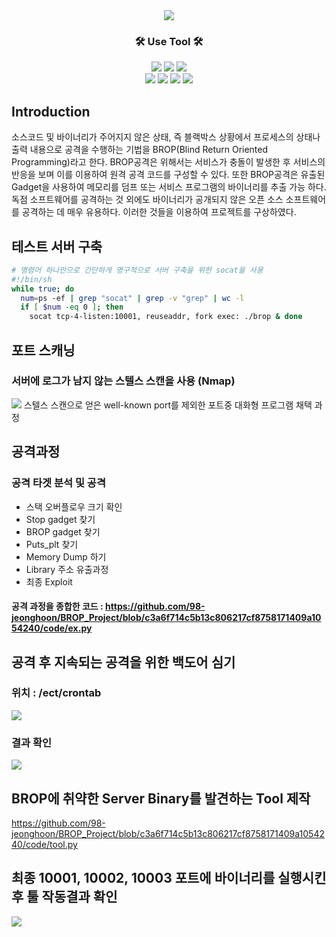 <div align=center>
  <img src="https://capsule-render.vercel.app/api?type=soft&color=gradient&height=300&section=header&text=RCE%20POST%20EXPLOIT%20(in%20blackbox%20situation)&fontSize=40">
</div>

<div align=center>
	<h3>🛠️ Use Tool 🛠️</h3>
</div>

<div align="center">
	<img src="https://img.shields.io/badge/Python-3776AB?style=flat&logo=Python&logoColor=white" />
	<img src="https://img.shields.io/badge/Socket-010101?style=flat&logo=Socket.io&logoColor=white" />
	<img src="https://img.shields.io/badge/Shell Script-008CDD?style=flat&logo=Stripe&logoColor=white" />	
	<br>
	<img src="https://img.shields.io/badge/nmap-19A974?style=flat&logoColor=white" />
  <img src="https://img.shields.io/badge/gdb_peda-C70D2C?style=flat&logoColor=white" />
  <img src="https://img.shields.io/badge/radare-FF00A0?style=flat&logoColor=white" />
  <img src="https://img.shields.io/badge/Linux-FCC624?style=flat&logo=Linux&logoColor=white" />
	<br>
</div>

## Introduction
소스코드 및 바이너리가 주어지지 않은 상태, 즉 블랙박스 상황에서 프로세스의 상태나 출력 내용으로 공격을 수행하는 기법을 BROP(Blind Return Oriented Programming)라고 한다. 
BROP공격은 위해서는 서비스가 충돌이 발생한 후 서비스의 반응을 보며 이를 이용하여 원격 공격 코드를 구성할 수 있다. 
또한 BROP공격은 유출된 Gadget을 사용하여 메모리를 덤프 또는 서비스 프로그램의 바이너리를 추출 가능 하다. 
독점 소프트웨어를 공격하는 것 외에도 바이너리가 공개되지 않은 오픈 소스 소프트웨어를 공격하는 데 매우 유용하다. 이러한 것들을 이용하여 프로젝트를 구상하였다.

## 테스트 서버 구축
```sh
# 명령어 하나만으로 간단하게 영구적으로 서버 구축을 위한 socat을 사용
#!/bin/sh
while true; do
  num=ps -ef | grep "socat" | grep -v "grep" | wc -l
  if [ $num -eq 0 ]; then
    socat tcp-4-listen:10001, reuseaddr, fork exec: ./brop & done
```

## 포트 스캐닝
<h3> 서버에 로그가 남지 않는 스텔스 스캔을 사용 (Nmap) </h3>
<img src="https://user-images.githubusercontent.com/39319854/214398536-373f69fd-ad6f-498a-8c97-532403cdb887.png">
스텔스 스캔으로 얻은 well-known port를 제외한 포트중 대화형 프로그램 채택 과정


## 공격과정
### 공격 타겟 분석 및 공격
- 스택 오버플로우 크기 확인
- Stop gadget 찾기
- BROP gadget 찾기
- Puts_plt 찾기
- Memory Dump 하기
- Library 주소 유출과정
- 최종 Exploit

#### 공격 과정을 종합한 코드 : https://github.com/98-jeonghoon/BROP_Project/blob/c3a6f714c5b13c806217cf8758171409a1054240/code/ex.py

## 공격 후 지속되는 공격을 위한 백도어 심기
<h3> 위치 : /ect/crontab </h3>
<img src="https://user-images.githubusercontent.com/39319854/214401329-a70af25c-d9bc-4637-9ccb-746aeabdbcb1.png">
<h3> 결과 확인 </h3>
<img src="https://user-images.githubusercontent.com/39319854/214401691-42a02b6f-caf4-4536-bde5-7b5ba0ea8629.png">

## BROP에 취약한 Server Binary를 발견하는 Tool 제작
https://github.com/98-jeonghoon/BROP_Project/blob/c3a6f714c5b13c806217cf8758171409a1054240/code/tool.py

## 최종 10001, 10002, 10003 포트에 바이너리를 실행시킨 후 툴 작동결과 확인
<img src="https://user-images.githubusercontent.com/39319854/214402193-2f87262f-284d-4ee2-866f-9f8eff4fd7e3.png">

